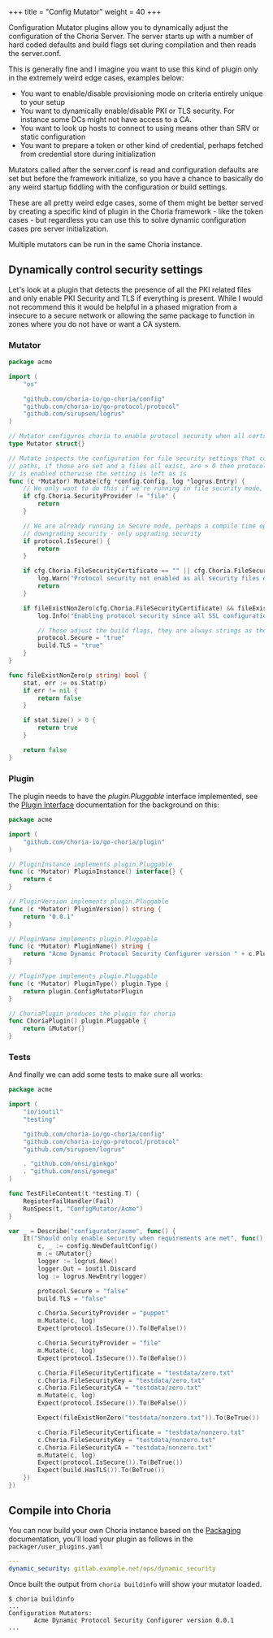 +++
title = "Config Mutator"
weight = 40
+++

Configuration Mutator plugins allow you to dynamically adjust the configuration of the Choria Server. The server starts up with a number of hard coded defaults and build flags set during compilation and then reads the server.conf.

This is generally fine and I imagine you want to use this kind of plugin only in the extremely weird edge cases, examples below:

 * You want to enable/disable provisioning mode on criteria entirely unique to your setup
 * You want to dynamically enable/disable PKI or TLS security.  For instance some DCs might not have access to a CA.
 * You want to look up hosts to connect to using means other than SRV or static configuration
 * You want to prepare a token or other kind of credential, perhaps fetched from credential store during initialization

Mutators called after the server.conf is read and configuration defaults are set but before the framework initialize, so you have a chance to basically do any weird startup fiddling with the configuration or build settings.

These are all pretty weird edge cases, some of them might be better served by creating a specific kind of plugin in the Choria framework - like the token cases - but regardless you can use this to solve dynamic configuration cases pre server initialization.

Multiple mutators can be run in the same Choria instance.

## Dynamically control security settings

Let's look at a plugin that detects the presence of all the PKI related files and only enable PKI Security and TLS if everything is present. While I would not recommend this it would be helpful in a phased migration from a insecure to a secure network or allowing the same package to function in zones where you do not have or want a CA system.

### Mutator

```go
package acme

import (
	"os"

	"github.com/choria-io/go-choria/config"
	"github.com/choria-io/go-protocol/protocol"
	"github.com/sirupsen/logrus"
)

// Mutator configures choria to enable protocol security when all certs are present
type Mutator struct{}

// Mutate inspects the configuration for file security settings that configures
// paths, if those are set and a files all exist, are > 0 then protocol security
// is enabled otherwise the setting is left as is
func (c *Mutator) Mutate(cfg *config.Config, log *logrus.Entry) {
	// We only want to do this if we're running in file security mode, makes no sense in others
	if cfg.Choria.SecurityProvider != "file" {
		return
	}

	// We are already running in Secure mode, perhaps a compile time option, regardless lets not support
	// downgrading security - only upgrading security
	if protocol.IsSecure() {
		return
	}

	if cfg.Choria.FileSecurityCertificate == "" || cfg.Choria.FileSecurityKey == "" || cfg.Choria.FileSecurityCA == "" {
		log.Warn("Protocol security not enabled as all security files do not exist")
		return
	}

	if fileExistNonZero(cfg.Choria.FileSecurityCertificate) && fileExistNonZero(cfg.Choria.FileSecurityKey) && fileExistNonZero(cfg.Choria.FileSecurityCA) {
		log.Info("Enabling protocol security since all SSL configuration paths exist")

		// These adjust the build flags, they are always strings as they are setable from the CLI
		protocol.Secure = "true"
		build.TLS = "true"
	}
}

func fileExistNonZero(p string) bool {
	stat, err := os.Stat(p)
	if err != nil {
		return false
	}

	if stat.Size() > 0 {
		return true
	}

	return false
}
```

### Plugin

The plugin needs to have the *plugin.Pluggable* interface implemented, see the [Plugin Interface](../plugin_interface) documentation for the background on this:

```go
package acme

import (
	"github.com/choria-io/go-choria/plugin"
)

// PluginInstance implements plugin.Pluggable
func (c *Mutator) PluginInstance() interface{} {
	return c
}

// PluginVersion implements plugin.Pluggable
func (c *Mutator) PluginVersion() string {
	return "0.0.1"
}

// PluginName implements plugin.Pluggable
func (c *Mutator) PluginName() string {
	return "Acme Dynamic Protocol Security Configurer version " + c.PluginVersion()
}

// PluginType implements plugin.Pluggable
func (c *Mutator) PluginType() plugin.Type {
	return plugin.ConfigMutatorPlugin
}

// ChoriaPlugin produces the plugin for choria
func ChoriaPlugin() plugin.Pluggable {
	return &Mutator{}
}
```

### Tests

And finally we can add some tests to make sure all works:

```go
package acme

import (
	"io/ioutil"
	"testing"

	"github.com/choria-io/go-choria/config"
	"github.com/choria-io/go-protocol/protocol"
	"github.com/sirupsen/logrus"

	. "github.com/onsi/ginkgo"
	. "github.com/onsi/gomega"
)

func TestFileContent(t *testing.T) {
	RegisterFailHandler(Fail)
	RunSpecs(t, "ConfigMutator/Acme")
}

var _ = Describe("configurator/acme", func() {
	It("Should only enable security when requirements are met", func() {
		c, _ := config.NewDefaultConfig()
		m := &Mutator{}
		logger := logrus.New()
		logger.Out = ioutil.Discard
		log := logrus.NewEntry(logger)

		protocol.Secure = "false"
		build.TLS = "false"

		c.Choria.SecurityProvider = "puppet"
		m.Mutate(c, log)
		Expect(protocol.IsSecure()).To(BeFalse())

		c.Choria.SecurityProvider = "file"
		m.Mutate(c, log)
		Expect(protocol.IsSecure()).To(BeFalse())

		c.Choria.FileSecurityCertificate = "testdata/zero.txt"
		c.Choria.FileSecurityKey = "testdata/zero.txt"
		c.Choria.FileSecurityCA = "testdata/zero.txt"
		m.Mutate(c, log)
		Expect(protocol.IsSecure()).To(BeFalse())

		Expect(fileExistNonZero("testdata/nonzero.txt")).To(BeTrue())

		c.Choria.FileSecurityCertificate = "testdata/nonzero.txt"
		c.Choria.FileSecurityKey = "testdata/nonzero.txt"
		c.Choria.FileSecurityCA = "testdata/nonzero.txt"
		m.Mutate(c, log)
		Expect(protocol.IsSecure()).To(BeTrue())
		Expect(build.HasTLS()).To(BeTrue())
	})
})
```

## Compile into Choria

You can now build your own Choria instance based on the [Packaging](../packaging) documentation, you'll load your plugin as follows in the `packager/user_plugins.yaml`

```yaml
---
dynamic_security: gitlab.example.net/ops/dynamic_security
```

Once built the output from `choria buildinfo` will show your mutator loaded.

```
$ choria buildinfo
...
Configuration Mutators:
       Acme Dynamic Protocol Security Configurer version 0.0.1
...
```
